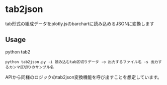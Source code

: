 # tab2json

tab形式の組成データをplotly.jsのbarchartに読み込めるJSONに変換します

## Usage

python tab2

```
python tab2json.py -i 読み込むtab区切りデータ -o 出力するファイル名 -s 出力するカンマ区切りのサンプル名
```

APIから同様のロジックのtab2json変換機能を呼び出すことを想定しています。
